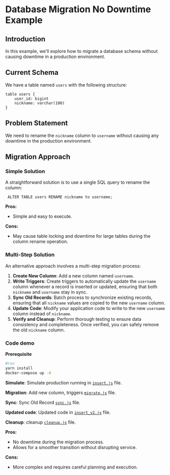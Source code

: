 # Database Migration No Downtime Example

## Introduction

In this example, we'll explore how to migrate a database schema without causing downtime in a production environment.

## Current Schema

We have a table named `users` with the following structure:

```
table users {
    user_id: bigint
    nickname: varchar(100)
}
```

## Problem Statement

We need to rename the `nickname` column to `username` without causing any downtime in the production environment.

## Migration Approach

### Simple Solution

A straightforward solution is to use a single SQL query to rename the column:

```
 ALTER TABLE users RENAME nickname to username;
```
**Pros:**
- Simple and easy to execute.

**Cons:**
- May cause table locking and downtime for large tables during the column rename operation.

### Multi-Step Solution

An alternative approach involves a multi-step migration process:

1. **Create New Column**: Add a new column named `username`.
2. **Write Triggers**: Create triggers to automatically update the `username` column whenever a record is inserted or updated, ensuring that both `nickname` and `username` stay in sync.
3. **Sync Old Records**: Batch process to synchronize existing records, ensuring that all `nickname` values are copied to the new `username` column.
4. **Update Code**: Modify your application code to write to the new `username` column instead of `nickname`.
5. **Verify and Cleanup**: Perform thorough testing to ensure data consistency and completeness. Once verified, you can safely remove the old `nickname` column.
### Code demo
**Prerequisite**
```bash
#run
yarn install
docker-compose up -d 
```
**Simulate**: Simulate production running in [`insert.js`](insert.js) file.

**Migration**: Add new column, triggers [`migrate.js`](migrate.js) file.

**Sync**: Sync Old Record [`sync.js`](sync.js) file.

**Updated code**: Updated code in [`insert_v2.js`](insert_v2.js) file.

**Cleanup**: cleanup [`cleanup.js`](cleanup.js) file.

**Pros:**
- No downtime during the migration process.
- Allows for a smoother transition without disrupting service.

**Cons:**
- More complex and requires careful planning and execution.

